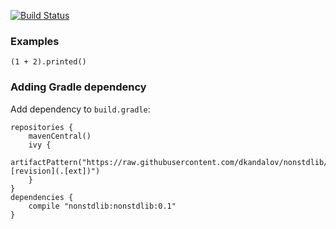 [![Build Status](https://travis-ci.org/dkandalov/nonstdlib.svg?branch=master)](https://travis-ci.org/dkandalov/nonstdlib)

### Examples
```
(1 + 2).printed()
```

### Adding Gradle dependency
Add dependency to `build.gradle`:
```
repositories {
    mavenCentral()
    ivy {
        artifactPattern("https://raw.githubusercontent.com/dkandalov/nonstdlib/master/jars/[artifact]-[revision](.[ext])")
    }
}
dependencies {
    compile "nonstdlib:nonstdlib:0.1"
}
```
